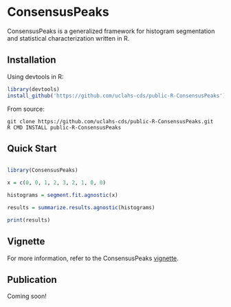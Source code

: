 # ConsensusPeaks

ConsensusPeaks is a generalized framework for histogram segmentation and statistical characterization written in R.

## Installation

Using devtools in R:
```R
library(devtools)
install_github('https://github.com/uclahs-cds/public-R-ConsensusPeaks')
```

From source:
```shell script
git clone https://github.com/uclahs-cds/public-R-ConsensusPeaks.git
R CMD INSTALL public-R-ConsensusPeaks
```

## Quick Start
```R

library(ConsensusPeaks)

x = c(0, 0, 1, 2, 3, 2, 1, 0, 0)

histograms = segment.fit.agnostic(x)

results = summarize.results.agnostic(histograms)

print(results)

```

## Vignette
For more information, refer to the ConsensusPeaks [vignette](https://github.com/uclahs-cds/public-R-ConsensusPeaks/tree/main/vignettes/ConsensusPeaks.html).

## Publication

Coming soon!

